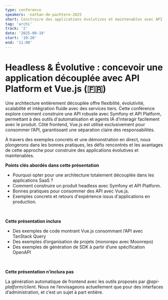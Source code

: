 ```yaml
---
type: conference
speakers: -nathan-de-pachtere-2025
short: Construire des applications évolutives et maintenables avec API Platform et Vue.js.
tag: 'archi'
track: '2'
date: '2025-09-19'
start: '10:20'
end: '11:00'
---
```


# Headless & Évolutive : concevoir une application découplée avec API Platform et Vue.js (🇫🇷)

Une architecture entièrement découplée offre flexibilité, évolutivité, scalabilité et intégration fluide avec des services tiers. Cette conférence explore comment construire une API robuste avec Symfony et API Platform, permettant à des outils d'automatisation et agents IA d’interagir facilement avec le produit.
Côté frontend, Vue.js est utilisé exclusivement pour consommer l’API, garantissant une séparation claire des responsabilités.

À travers des exemples concrets et une démonstration en direct, nous plongerons dans les bonnes pratiques, les défis rencontrés et les avantages de cette approche pour construire des applications évolutives et maintenables.

**Points clés abordés dans cette présentation**

- Pourquoi opter pour une architecture totalement découplée dans les applications SaaS&nbsp;?
- Comment construire un produit headless avec Symfony et API Platform.
- Bonnes pratiques pour consommer des API avec Vue.js.
- Exemples concrets et retours d'expérience issus d'applications en production.

<br/>

**Cette présentation inclura**

- Des exemples de code montrant Vue.js consommant l’API avec TanStack Query
- Des exemples d’organisation de projets (monorepo avec Moonrepo)
- Des exemples de génération de SDK à partir d’une spécification OpenAPI

<br/>

**Cette présentation n’inclura pas**

La génération automatique de frontend avec les outils proposés par *@api-platform/client*. Nous ne l’envisageons actuellement que pour des interfaces d’administration, et c’est un sujet à part entière.
